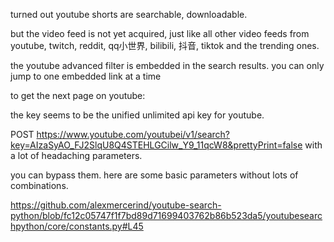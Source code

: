 turned out youtube shorts are searchable, downloadable.

but the video feed is not yet acquired, just like all other video feeds from youtube, twitch, reddit, qq小世界, bilibili, 抖音, tiktok and the trending ones.

the youtube advanced filter is embedded in the search results. you can only jump to one embedded link at a time

to get the next page on youtube:

the key seems to be the unified unlimited api key for youtube.

POST https://www.youtube.com/youtubei/v1/search?key=AIzaSyAO_FJ2SlqU8Q4STEHLGCilw_Y9_11qcW8&prettyPrint=false with a lot of headaching parameters.

you can bypass them. here are some basic parameters without lots of combinations.

https://github.com/alexmercerind/youtube-search-python/blob/fc12c05747f1f7bd89d71699403762b86b523da5/youtubesearchpython/core/constants.py#L45